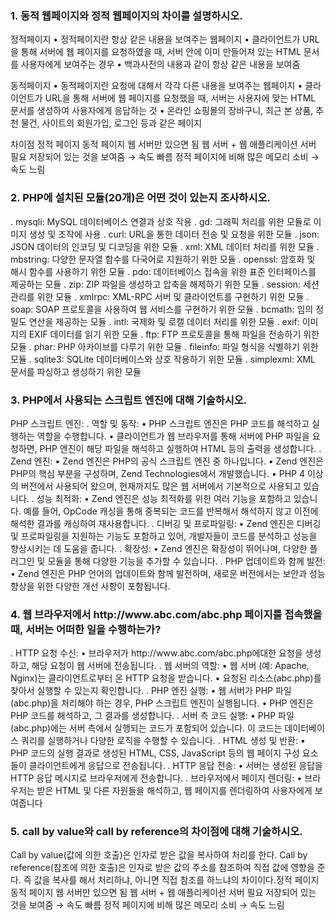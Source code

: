 <h3>1. 동적 웹페이지와 정적 웹페이지의 차이를 설명하시오.</h3>

정적페이지
•  정적페이지란 항상 같은 내용을 보여주는 웹페이지
•  클라이언트가 URL을 통해 서버에 웹 페이지를 요청하였을 때, 서버 안에 이미 만들어져 있는 HTML 문서를 사용자에게 보여주는 경우
•  백과사전의 내용과 같이 항상 같은 내용을 보여줌

동적페이지
•  동적페이지란 요청에 대해서 각각 다른 내용을 보여주는 웹페이지
•  클라이언트가 URL을 통해 서버에 웹 페이지를 요청했을 때, 서버는 사용자에 맞는 HTML 문서를 생성하여 사용자에게 응답하는 것
•  온라인 쇼핑몰의 장바구니, 최근 본 상품, 추천 물건, 사이트의 회원가입, 로그인 등과 같은 페이지

차이점
정적 페이지	동적 페이지
웹 서버만 있으면 됨	웹 서버 + 웹 애플리케이션 서버 필요
저장되어 있는 것을 보여줌 → 속도 빠름	정적 페이지에 비해 많은 메모리 소비 → 속도 느림


<h3>2. PHP에 설치된 모듈(20개)은 어떤 것이 있는지 조사하시오.</h3>

. mysqli: MySQL 데이터베이스 연결과 상호 작용
. gd: 그래픽 처리를 위한 모듈로 이미지 생성 및 조작에 사용
. curl: URL을 통한 데이터 전송 및 요청을 위한 모듈
. json: JSON 데이터의 인코딩 및 디코딩을 위한 모듈
. xml: XML 데이터 처리를 위한 모듈
. mbstring: 다양한 문자열 함수를 다국어로 지원하기 위한 모듈
. openssl: 암호화 및 해시 함수를 사용하기 위한 모듈
. pdo: 데이터베이스 접속을 위한 표준 인터페이스를 제공하는 모듈
. zip: ZIP 파일을 생성하고 압축을 해제하기 위한 모듈
. session: 세션 관리를 위한 모듈
. xmlrpc: XML-RPC 서버 및 클라이언트를 구현하기 위한 모듈
. soap: SOAP 프로토콜을 사용하여 웹 서비스를 구현하기 위한 모듈
. bcmath: 임의 정밀도 연산을 제공하는 모듈
. intl: 국제화 및 로캘 데이터 처리를 위한 모듈
. exif: 이미지의 EXIF 데이터를 읽기 위한 모듈
. ftp: FTP 프로토콜을 통해 파일을 전송하기 위한 모듈
. phar: PHP 아카이브를 다루기 위한 모듈
. fileinfo: 파일 형식을 식별하기 위한 모듈
. sqlite3: SQLite 데이터베이스와 상호 작용하기 위한 모듈
. simplexml: XML 문서를 파싱하고 생성하기 위한 모듈


<h3>3. PHP에서 사용되는 스크립트 엔진에 대해 기술하시오.</h3>
  
PHP 스크립트 엔진:
. 역할 및 동작:
•  PHP 스크립트 엔진은 PHP 코드를 해석하고 실행하는 역할을 수행합니다.
•  클라이언트가 웹 브라우저를 통해 서버에 PHP 파일을 요청하면, PHP 엔진이 해당 파일을 해석하고 실행하여 HTML 등의 출력을 생성합니다.
. Zend 엔진:
•  Zend 엔진은 PHP의 공식 스크립트 엔진 중 하나입니다.
•  Zend 엔진은 PHP의 핵심 부분을 구성하며, Zend Technologies에서 개발했습니다.
•  PHP 4 이상의 버전에서 사용되어 왔으며, 현재까지도 많은 웹 서버에서 기본적으로 사용되고 있습니다.
. 성능 최적화:
•  Zend 엔진은 성능 최적화를 위한 여러 기능을 포함하고 있습니다. 예를 들어, OpCode 캐싱을 통해 중복되는 코드를 반복해서 해석하지 않고 이전에 해석한 결과를 캐싱하여 재사용합니다.
. 디버깅 및 프로파일링:
•  Zend 엔진은 디버깅 및 프로파일링을 지원하는 기능도 포함하고 있어, 개발자들이 코드를 분석하고 성능을 향상시키는 데 도움을 줍니다.
. 확장성:
•  Zend 엔진은 확장성이 뛰어나며, 다양한 플러그인 및 모듈을 통해 다양한 기능을 추가할 수 있습니다.
. PHP 업데이트와 함께 발전:
•  Zend 엔진은 PHP 언어의 업데이트와 함께 발전하며, 새로운 버전에서는 보안과 성능 향상을 위한 다양한 개선 사항이 포함됩니다.

<h3>4. 웹 브라우저에서 http://www.abc.com/abc.php 페이지를 접속했을 때, 서버는 어떠한 일을 수행하는가?</h3>
. HTTP 요청 수신:
•  브라우저가 http://www.abc.com/abc.php에대한 요청을 생성하고, 해당 요청이 웹 서버에 전송됩니다.
. 웹 서버의 역할:
•  웹 서버 (예: Apache, Nginx)는 클라이언트로부터 온 HTTP 요청을 받습니다.
•  요청된 리소스(abc.php)를 찾아서 실행할 수 있는지 확인합니다.
. PHP 엔진 실행:
•  웹 서버가 PHP 파일(abc.php)을 처리해야 하는 경우, PHP 스크립트 엔진이 실행됩니다.
•  PHP 엔진은 PHP 코드를 해석하고, 그 결과를 생성합니다.
. 서버 측 코드 실행:
•  PHP 파일(abc.php)에는 서버 측에서 실행되는 코드가 포함되어 있습니다. 이 코드는 데이터베이스 쿼리를 실행하거나 다양한 로직을 수행할 수 있습니다.
. HTML 생성 및 반환:
•  PHP 코드의 실행 결과로 생성된 HTML, CSS, JavaScript 등의 웹 페이지 구성 요소들이 클라이언트에게 응답으로 전송됩니다.
. HTTP 응답 전송:
•  서버는 생성된 응답을 HTTP 응답 메시지로 브라우저에게 전송합니다.
. 브라우저에서 페이지 렌더링:
•  브라우저는 받은 HTML 및 다른 자원들을 해석하고, 웹 페이지를 렌더링하여 사용자에게 보여줍니다

<h3>5. call by value와 call by reference의 차이점에 대해 기술하시오.</h3>


Call by value(값에 의한 호출)은 인자로 받은 값을 복사하여 처리를 한다. Call by reference(참조에 의한 호출)은 인자로 받은 값의 주소를 참조하여 직접 값에 영향을 준다.
즉 값을 복사를 해서 처리하냐, 아니면 직접 참조를 하느냐의 차이이다.정적 페이지	동적 페이지
웹 서버만 있으면 됨	웹 서버 + 웹 애플리케이션 서버 필요
저장되어 있는 것을 보여줌 → 속도 빠름	정적 페이지에 비해 많은 메모리 소비 → 속도 느림
